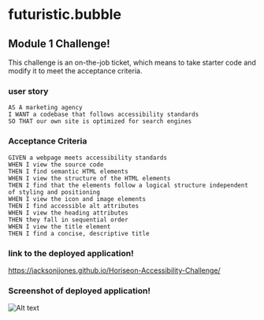 # futuristic.bubble

## Module 1 Challenge!

This challenge is an on-the-job ticket, which means to take starter code and modify it to meet the acceptance criteria.

### user story

```
AS A marketing agency
I WANT a codebase that follows accessibility standards
SO THAT our own site is optimized for search engines
```

### Acceptance Criteria

```
GIVEN a webpage meets accessibility standards
WHEN I view the source code
THEN I find semantic HTML elements
WHEN I view the structure of the HTML elements
THEN I find that the elements follow a logical structure independent of styling and positioning
WHEN I view the icon and image elements
THEN I find accessible alt attributes
WHEN I view the heading attributes
THEN they fall in sequential order
WHEN I view the title element
THEN I find a concise, descriptive title
```

### link to the deployed application!

https://jacksonjjones.github.io/Horiseon-Accessibility-Challenge/

### Screenshot of deployed application!

![Alt text](Screenshot.png)
